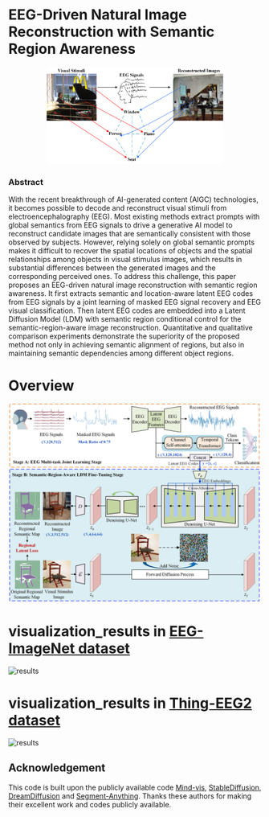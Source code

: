 # EEG-Driven Natural Image Reconstruction with Semantic Region Awareness
<p align="center">
<img src=visualization_result/github_figure1.png / width="70%" height="70%" >
</p>

### Abstract
With the recent breakthrough of AI-generated content (AIGC) technologies, it becomes possible to decode and reconstruct visual stimuli from electroencephalography (EEG). Most existing methods extract prompts with global semantics from EEG signals to drive a generative AI model to reconstruct candidate images that are semantically consistent with those observed by subjects. However, relying solely on global semantic prompts makes it difficult to recover the spatial locations of objects and the spatial relationships among objects in visual stimulus images, which results in substantial differences between the generated images and the corresponding perceived ones. To address this challenge, this paper proposes an EEG-driven natural image reconstruction with semantic region awareness. It first extracts semantic and location-aware latent EEG codes from EEG signals by a joint learning of masked EEG signal recovery and EEG visual classification. Then latent EEG codes are embedded into a Latent Diffusion Model (LDM) with semantic region conditional control for the semantic-region-aware image reconstruction. Quantitative and qualitative comparison experiments demonstrate the superiority of the proposed method not only in achieving semantic alignment of regions, but also in maintaining semantic dependencies among different object regions.

# Overview
![pipeline](visualization_result/Network_.png)

# visualization_results in [EEG-ImageNet dataset](https://github.com/perceivelab/eeg_visual_classification)
![results](visualization_result/true_example.png)

# visualization_results in [Thing-EEG2 dataset](https://osf.io/hd6zk/)
![results](visualization_result/things_eeg.png)

## Acknowledgement
This code is built upon the publicly available code [Mind-vis](https://github.com/zjc062/mind-vis), [StableDiffusion](https://github.com/CompVis/stable-diffusion), [DreamDiffusion](https://github.com/bbaaii/DreamDiffusion) and [Segment-Anything](https://segment-anything.com/). Thanks these authors for making their excellent work and codes publicly available.
